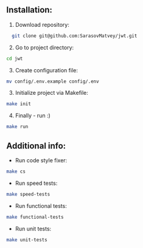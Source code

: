 ## Installation:

1. Download repository:
``` bash
  git clone git@github.com:SarasovMatvey/jwt.git
```

2. Go to project directory:
``` bash
cd jwt
```

3. Create configuration file:
``` bash
mv config/.env.example config/.env
```

3. Initialize project via Makefile:
``` bash
make init
```

4. Finally - run :)
``` bash
make run
```

## Additional info:

- Run code style fixer:
``` bash
make cs
```

- Run speed tests:
``` bash
make speed-tests
```

- Run functional tests:
``` bash
make functional-tests
```

- Run unit tests:
``` bash
make unit-tests
```
